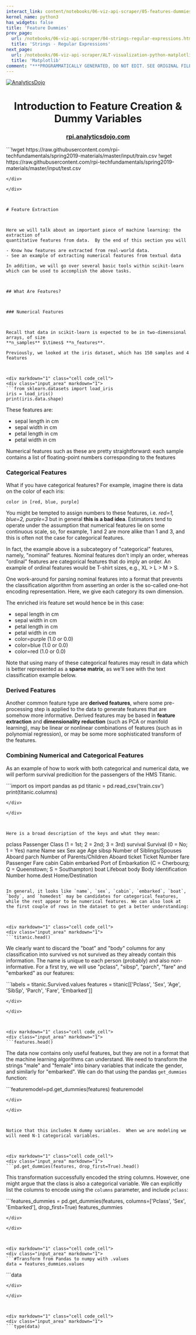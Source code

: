 ```yaml
---
interact_link: content/notebooks/06-viz-api-scraper/05-features-dummies.ipynb
kernel_name: python3
has_widgets: false
title: 'Feature Dummies'
prev_page:
  url: /notebooks/06-viz-api-scraper/04-strings-regular-expressions.html
  title: 'Strings - Regular Expressions'
next_page:
  url: /notebooks/06-viz-api-scraper/ALT-visualization-python-matplotlib.html
  title: 'Matplotlib'
comment: "***PROGRAMMATICALLY GENERATED, DO NOT EDIT. SEE ORIGINAL FILES IN /content***"
---
```




[![AnalyticsDojo](https://github.com/rpi-techfundamentals/spring2019-materials/blob/master/fig/final-logo.png?raw=1)](http://rpi.analyticsdojo.com)
<center><h1>Introduction to Feature Creation & Dummy Variables</h1></center>
<center><h3><a href = 'http://rpi.analyticsdojo.com'>rpi.analyticsdojo.com</a></h3></center>





<div markdown="1" class="cell code_cell">
<div class="input_area" markdown="1">
```!wget https://raw.githubusercontent.com/rpi-techfundamentals/spring2019-materials/master/input/train.csv
!wget https://raw.githubusercontent.com/rpi-techfundamentals/spring2019-materials/master/input/test.csv

```
</div>

</div>



# Feature Extraction



Here we will talk about an important piece of machine learning: the extraction of
quantitative features from data.  By the end of this section you will

- Know how features are extracted from real-world data.
- See an example of extracting numerical features from textual data

In addition, we will go over several basic tools within scikit-learn which can be used to accomplish the above tasks.



## What Are Features?



### Numerical Features



Recall that data in scikit-learn is expected to be in two-dimensional arrays, of size
**n_samples** $\times$ **n_features**.

Previously, we looked at the iris dataset, which has 150 samples and 4 features



<div markdown="1" class="cell code_cell">
<div class="input_area" markdown="1">
```from sklearn.datasets import load_iris
iris = load_iris()
print(iris.data.shape)

```
</div>

</div>



These features are:

- sepal length in cm
- sepal width in cm
- petal length in cm
- petal width in cm

Numerical features such as these are pretty straightforward: each sample contains a list
of floating-point numbers corresponding to the features



### Categorical Features



What if you have categorical features?  For example, imagine there is data on the color of each
iris:

    color in [red, blue, purple]

You might be tempted to assign numbers to these features, i.e. *red=1, blue=2, purple=3*
but in general **this is a bad idea**.  Estimators tend to operate under the assumption that
numerical features lie on some continuous scale, so, for example, 1 and 2 are more alike
than 1 and 3, and this is often not the case for categorical features.

In fact, the example above is a subcategory of "categorical" features, namely, "nominal" features. Nominal features don't imply an order, whereas "ordinal" features are categorical features that do imply an order. An example of ordinal features would be T-shirt sizes, e.g., XL > L > M > S. 

One work-around for parsing nominal features into a format that prevents the classification algorithm from asserting an order is the so-called one-hot encoding representation. Here, we give each category its own dimension.  

The enriched iris feature set would hence be in this case:

- sepal length in cm
- sepal width in cm
- petal length in cm
- petal width in cm
- color=purple (1.0 or 0.0)
- color=blue (1.0 or 0.0)
- color=red (1.0 or 0.0)

Note that using many of these categorical features may result in data which is better
represented as a **sparse matrix**, as we'll see with the text classification example
below.



### Derived Features



Another common feature type are **derived features**, where some pre-processing step is
applied to the data to generate features that are somehow more informative.  Derived
features may be based in **feature extraction** and **dimensionality reduction** (such as PCA or manifold learning),
may be linear or nonlinear combinations of features (such as in polynomial regression),
or may be some more sophisticated transform of the features.



### Combining Numerical and Categorical Features



As an example of how to work with both categorical and numerical data, we will perform survival predicition for the passengers of the HMS Titanic.




<div markdown="1" class="cell code_cell">
<div class="input_area" markdown="1">
```import os
import pandas as pd
titanic = pd.read_csv('train.csv')
print(titanic.columns)

```
</div>

</div>



Here is a broad description of the keys and what they mean:

```
pclass          Passenger Class
                (1 = 1st; 2 = 2nd; 3 = 3rd)
survival        Survival
                (0 = No; 1 = Yes)
name            Name
sex             Sex
age             Age
sibsp           Number of Siblings/Spouses Aboard
parch           Number of Parents/Children Aboard
ticket          Ticket Number
fare            Passenger Fare
cabin           Cabin
embarked        Port of Embarkation
                (C = Cherbourg; Q = Queenstown; S = Southampton)
boat            Lifeboat
body            Body Identification Number
home.dest       Home/Destination
```

In general, it looks like `name`, `sex`, `cabin`, `embarked`, `boat`, `body`, and `homedest` may be candidates for categorical features, while the rest appear to be numerical features. We can also look at the first couple of rows in the dataset to get a better understanding:



<div markdown="1" class="cell code_cell">
<div class="input_area" markdown="1">
```titanic.head()

```
</div>

</div>



We clearly want to discard the "boat" and "body" columns for any classification into survived vs not survived as they already contain this information. The name is unique to each person (probably) and also non-informative. For a first try, we will use "pclass", "sibsp", "parch", "fare" and "embarked" as our features:



<div markdown="1" class="cell code_cell">
<div class="input_area" markdown="1">
```labels = titanic.Survived.values
features = titanic[['Pclass', 'Sex', 'Age', 'SibSp', 'Parch', 'Fare', 'Embarked']]

```
</div>

</div>



<div markdown="1" class="cell code_cell">
<div class="input_area" markdown="1">
```features.head()

```
</div>

</div>



The data now contains only useful features, but they are not in a format that the machine learning algorithms can understand. We need to transform the strings "male" and "female" into binary variables that indicate the gender, and similarly for "embarked".
We can do that using the pandas ``get_dummies`` function:



<div markdown="1" class="cell code_cell">
<div class="input_area" markdown="1">
```featuremodel=pd.get_dummies(features)
featuremodel

```
</div>

</div>



Notice that this includes N dummy variables.  When we are modeling we will need N-1 categorical variables. 



<div markdown="1" class="cell code_cell">
<div class="input_area" markdown="1">
```pd.get_dummies(features, drop_first=True).head()

```
</div>

</div>



This transformation successfully encoded the string columns. However, one might argue that the class is also a categorical variable. We can explicitly list the columns to encode using the ``columns`` parameter, and include ``pclass``:



<div markdown="1" class="cell code_cell">
<div class="input_area" markdown="1">
```features_dummies = pd.get_dummies(features, columns=['Pclass', 'Sex', 'Embarked'], drop_first=True)
features_dummies

```
</div>

</div>



<div markdown="1" class="cell code_cell">
<div class="input_area" markdown="1">
```#Transform from Pandas to numpy with .values
data = features_dummies.values

```
</div>

</div>



<div markdown="1" class="cell code_cell">
<div class="input_area" markdown="1">
```data

```
</div>

</div>



<div markdown="1" class="cell code_cell">
<div class="input_area" markdown="1">
```type(data)

```
</div>

</div>

